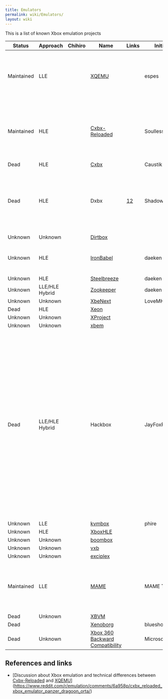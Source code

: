 ```yaml
---
title: Emulators
permalink: wiki/Emulators/
layout: wiki
---
```


This is a list of known Xbox emulation projects

| Status     | Approach       | Chihiro | Name                                                                            | Links                                                           | Initiator        | Platform                 | License     | Notes                                                                                                                                                                                                                                                                                                                                        |
|------------|----------------|---------|---------------------------------------------------------------------------------|-----------------------------------------------------------------|------------------|--------------------------|-------------|----------------------------------------------------------------------------------------------------------------------------------------------------------------------------------------------------------------------------------------------------------------------------------------------------------------------------------------------|
| Maintained | LLE            |         | [XQEMU](/wiki/XQEMU "wikilink")                                                       |                                                                 | espes            | Windows/Linux/Mac/Others |             | XQEMU supports hardware-acceleration for the CPU emulation on Linux through KVM.                                                                                                                                                                                                                                                             |
| Maintained | HLE            |         | [Cxbx-Reloaded](/wiki/Cxbx-Reloaded "wikilink")                                       |                                                                 | SoullessSentinel | Windows                  |             | At the time of writing Cxbx-Reloaded is almost purely HLE. LLE GPU emulation is planned, but currently not implemented.                                                                                                                                                                                                                      |
| Dead       | HLE            |         | [Cxbx](/wiki/Cxbx "wikilink")                                                         |                                                                 | Caustik          | Windows                  |             |                                                                                                                                                                                                                                                                                                                                              |
| Dead       | HLE            |         | Dxbx                                                                            | [1](http://dxbx-emu.com)[2](https://github.com/PatrickvL/Dxbx/) | ShadowTj         | Windows                  |             | The project was started on March 23rd 2008. It is an improved port of Cxbx to the Delphi programming language.                                                                                                                                                                                                                               |
| Unknown    | Unknown        |         | [Dirtbox](https://github.com/impeachgod/Dirtbox)                                |                                                                 |                  | Windows                  |             |                                                                                                                                                                                                                                                                                                                                              |
| Unknown    | HLE            |         | [IronBabel](https://sourceforge.net/p/ironbabel/code/HEAD/tree/trunk/Box/Xbox/) |                                                                 | daeken           | Unknown                  |             | This seems to have been a generic portability framework                                                                                                                                                                                                                                                                                      |
| Unknown    | HLE            |         | [Steelbreeze](https://github.com/daeken/Steelbreeze)                            |                                                                 | daeken           | Unknown                  |             |                                                                                                                                                                                                                                                                                                                                              |
| Unknown    | LLE/HLE Hybrid |         | [Zookeeper](https://github.com/daeken/Zookeeper)                                |                                                                 | daeken           | Unknown                  |             |                                                                                                                                                                                                                                                                                                                                              |
| Unknown    | Unknown        |         | [XbeNext](http://ngemu.com/threads/.154342/)                                    |                                                                 | LoveMHz          | Windows                  |             |                                                                                                                                                                                                                                                                                                                                              |
| Dead       | HLE            |         | [Xeon](http://ngemu.com/forums/.65/)                                            |                                                                 |                  | Windows                  |             |                                                                                                                                                                                                                                                                                                                                              |
| Unknown    | Unknown        |         | [XProject](http://ngemu.com/threads/.105210/)                                   |                                                                 |                  | Windows                  |             |                                                                                                                                                                                                                                                                                                                                              |
| Unknown    | Unknown        |         | [xbem](https://code.google.com/p/xbem)                                          |                                                                 |                  | Windows                  |             |                                                                                                                                                                                                                                                                                                                                              |
| Dead       | LLE/HLE Hybrid |         | Hackbox                                                                         |                                                                 | JayFoxRox        | Windows/Linux            | Private     | This was originally going to be a commercial emulator (but plans were dropped quickly in favor of preservation). The source code was temporarily public but then made private. The source code is still available to a selected group of developers. Hackbox was designed from scratch but re-used code from Cxbx for HLE routine detection. |
| Unknown    | LLE            |         | [kvmbox](https://github.com/phire/kvmbox)                                       |                                                                 | phire            | Linux                    |             |                                                                                                                                                                                                                                                                                                                                              |
| Unknown    | HLE            |         | [XboxHLE](https://github.com/Gabriel-Maldonado/XboxHLE)                         |                                                                 |                  | Windows                  |             |                                                                                                                                                                                                                                                                                                                                              |
| Unknown    | Unknown        |         | [boombox](https://github.com/bjh83/boombox)                                     |                                                                 |                  | Windows                  |             |                                                                                                                                                                                                                                                                                                                                              |
| Unknown    | Unknown        |         | [vxb](https://github.com/docbrown/vxb)                                          |                                                                 |                  | Windows                  |             |                                                                                                                                                                                                                                                                                                                                              |
| Unknown    | Unknown        |         | [exciplex](https://github.com/quantumdude836/exciplex)                          |                                                                 |                  | Windows                  |             |                                                                                                                                                                                                                                                                                                                                              |
| Maintained | LLE            |         | [MAME](http://mamedev.org/)                                                     |                                                                 | MAME Team        | Windows/Linux/Mac/Others |             | Focus seems to be on Chihiro emulation. Does Xbox (non-Chihiro) emulation exist yet?                                                                                                                                                                                                                                                         |
| Dead       | Unknown        |         | [XBVM](https://github.com/monocasa/xbvm)                                        |                                                                 |                  | Windows                  |             |                                                                                                                                                                                                                                                                                                                                              |
| Dead       |                |         | [Xenoborg](http://xenoborg-emu.blogspot.com/)                                   |                                                                 | blueshogun96     | Windows                  |             |                                                                                                                                                                                                                                                                                                                                              |
| Dead       | Unknown        |         | [Xbox 360 Backward Compatibility](/wiki/Xbox_360_Backward_Compatibility "wikilink")   |                                                                 | Microsoft        | Xbox 360                 | Proprietary |                                                                                                                                                                                                                                                                                                                                              |

References and links
--------------------

-   [Discussion about Xbox emulation and technical differences between
    [Cxbx-Reloaded](/wiki/Cxbx-Reloaded "wikilink") and
    [XQEMU](/wiki/XQEMU "wikilink")](https://www.reddit.com/r/emulation/comments/6a958p/cxbx_reloaded_xbox_emulator_panzer_dragoon_orta/)

